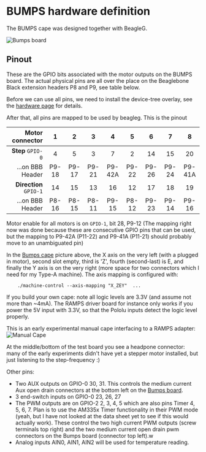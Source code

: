 BUMPS hardware definition
=========================

The BUMPS cape was designed together with BeagleG.

![Bumps board][BUMPS-img]

## Pinout

These are the GPIO bits associated with the motor outputs on the BUMPS board.
The actual physical pins are all over the place on the Beaglebone Black extension headers
P8 and P9, see table below.

Before we can use all pins, we need to install the device-tree overlay, see the
[hardware page](../) for details.

After that, all pins are mapped to be used by beagleg. This is the pinout

|Motor connector        |  1  |  2  |  3  |   4  |  5  |  6  |  7  |    8  |
|----------------------:|:---:|:---:|:---:|:----:|:---:|:---:|:---:|:-----:|
|**Step** `GPIO-0`      |  4  |  5  |   3 |   7  |  2  |  14 | 15  |   20  |
|      ...on BBB Header |P9-18|P9-17|P9-21|P9-42A|P9-22|P9-26|P9-24|P9-41A |
|**Direction** `GPIO-1` | 14  |  15 |  13 |  16  |  12 |  17 | 18  |   19  |
|      ...on BBB Header |P8-16|P8-15|P8-11| P9-15|P8-12|P9-23|P9-14| P9-16 |

Motor enable for all motors is on `GPIO-1`, bit 28, P9-12
(The mapping right now was done because these are consecutive GPIO pins that
can be used, but the mapping to P9-42A (P11-22) and P9-41A (P11-21) should
probably move to an unambiguated pin)

In the [Bumps cape][bumps] picture above, the X axis on the very left (with a plugged
in motor), second slot empty, third is 'Z', fourth (second-last) is E, and
finally the Y axis is on the very right (more space for two connectors which I
need for my Type-A machine).
The axis mapping is configured with:

        ./machine-control --axis-mapping "X_ZEY"  ...

If you build your own cape: note all logic levels are 3.3V (and assume not more
than ~4mA). The RAMPS driver board for instance only works if you power the
5V input with 3.3V, so that the Pololu inputs detect the logic level properly.

This is an early experimental manual cape interfacing to a RAMPS adapter:
![Manual Cape][manual-cape]

At the middle/bottom of the test board you see a headpone connector: many of
the early experiments didn't have yet a stepper motor installed, but just
listening to the step-frequency :)

Other pins:
   * Two AUX outputs on GPIO-0 30, 31. This controls the medium current Aux open drain connectors at the bottom left on the [Bumps board][BUMPS].
   * 3 end-switch inputs on GPIO-0 23, 26, 27
   * The PWM outputs are on GPIO-2 2, 3, 4, 5 which are also pins Timer 4, 5, 6, 7. Plan is to
     use the AM335x Timer functionality in their PWM mode (yeah, but I have not looked at the data
     sheet yet to see if this would actually work). These control the two high current
     PWM outputs (screw terminals top right) and the two medium current open drain pwm connectors
     on the Bumps board (connector top left).w
   * Analog inputs AIN0, AIN1, AIN2 will be used for temperature reading.

[BUMPS]: https://github.com/hzeller/bumps
[BUMPS-img]: ../../img/bumps-connect.jpg
[manual-cape]: ../../img/manual-ramps-cape.jpg
